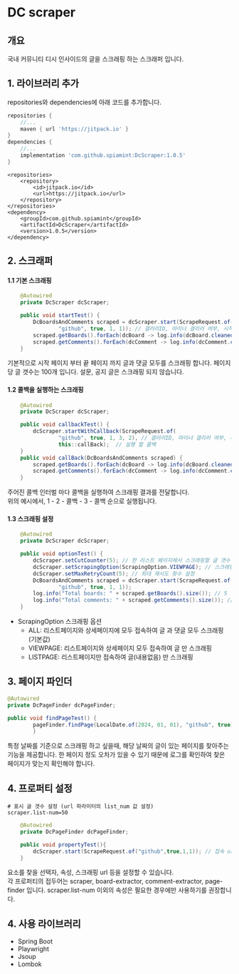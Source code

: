 # DC scraper
## 개요
국내 커뮤니티 디시 인사이드의 글을 스크래핑 하는 스크래퍼 입니다.

## 1. 라이브러리 추가
repositories와 dependencies에 아래 코드를 추가합니다.
```gradle
repositories {
    //...
    maven { url 'https://jitpack.io' } 
}
dependencies {
    //...
    implementation 'com.github.spiamint:DcScraper:1.0.5' 
}
```
```maven
<repositories>
    <repository>
        <id>jitpack.io</id>
        <url>https://jitpack.io</url>
    </repository>
</repositories>
<dependency>
    <groupId>com.github.spiamint</groupId>
    <artifactId>DcScraper</artifactId>
    <version>1.0.5</version>
</dependency>
```

## 2. 스크래퍼
#### 1.1 기본 스크래핑
```java
    @Autowired
    private DcScraper dcScraper;

    public void startTest() {
        DcBoardsAndComments scraped = dcScraper.start(ScrapeRequest.of(
                "github", true, 1, 1)); // 갤러리ID, 마이너 갤리러 여부, 시작페이지, 끝페이지
        scraped.getBoards().forEach(dcBoard -> log.info(dcBoard.cleanedToString())); // 스크래핑 된 글
        scraped.getComments().forEach(dcComment -> log.info(dcComment.cleanedToString())); // 스크래핑 된 댓글
    }
```
기본적으로 시작 페이지 부터 끝 페이지 까지 글과 댓글 모두를 스크래핑 합니다. 페이지 당 글 갯수는 100개 입니다.
설문, 공지 글은 스크래핑 되지 않습니다.

#### 1.2 콜백을 실행하는 스크래핑
```java
    @Autowired
    private DcScraper dcScraper;

    public void callbackTest() {
        dcScraper.startWithCallback(ScrapeRequest.of(
                "github", true, 1, 3, 2), // 갤러리ID, 마이너 갤리러 여부, 시작페이지, 끝페이지, 콜백 인터벌
                this::callBack);  // 실행 할 콜백
    }
    public void callBack(DcBoardsAndComments scraped) {
        scraped.getBoards().forEach(dcBoard -> log.info(dcBoard.cleanedToString())); // 스크래핑 된 글
        scraped.getComments().forEach(dcComment -> log.info(dcComment.cleanedToString())); // 스크래핑 된 댓글
    }
```
주어진 콜백 인터벌 마다 콜백을 실행하여 스크래핑 결과를 전달합니다.  
위의 예시에서, 1 - 2 - 콜백 - 3 - 콜백 순으로 실행됩니다.

#### 1.3 스크래핑 설정
```java
    @Autowired
    private DcScraper dcScraper;

    public void optionTest() {
        dcScraper.setCutCounter(5); // 한 리스트 페이지에서 스크래핑할 글 갯수 제한
        dcScraper.setScrapingOption(ScrapingOption.VIEWPAGE); // 스크래핑 옵션(범위) 설정
        dcScraper.setMaxRetryCount(5); // 최대 재시도 횟수 설정
        DcBoardsAndComments scraped = dcScraper.start(ScrapeRequest.of(
                "github", true, 1, 1));
        log.info("Total boards: " + scraped.getBoards().size()); // 5
        log.info("Total comments: " + scraped.getComments().size()); // 0
    }
```
+ ScrapingOption 스크래핑 옵션
  + ALL: 리스트페이지와 상세페이지에 모두 접속하여 글 과 댓글 모두 스크래핑 (기본값)
  + VIEWPAGE: 리스트페이지와 상세페이지 모두 접속하여 글 만 스크래핑
  + LISTPAGE: 리스트페이지만 접속하여 글(내용없음) 만 스크래핑 

## 3. 페이지 파인더 
```java
@Autowired
private DcPageFinder dcPageFinder;

public void findPageTest() {
        pageFinder.findPage(LocalDate.of(2024, 01, 01), "github", true); // 2024년 1월 1일의 github 마이너 갤러리 페이지를 찾음
        }
```
특정 날짜를 기준으로 스크래핑 하고 싶을때, 해당 날짜의 글이 있는 페이지를 찾아주는 기능을 제공합니다.
한 페이지 정도 오차가 있을 수 있기 때문에 로그를 확인하여 찾은 페이지가 맞는지 확인해야 합니다.

## 4. 프로퍼티 설정
```properties
# 표시 글 갯수 설정 (url 파라미터의 list_num 값 설정)
scraper.list-num=50
```
```java
    @Autowired
    private DcPageFinder dcPageFinder;

    public void propertyTest(){
        dcScraper.start(ScrapeRequest.of("github",true,1,1)); // 접속 url = http://gall.dcinside.com/mgallery/board/lists/?id=github&page=1&list_num=50
    }
```
요소를 찾을 선택자, 속성, 스크래핑 url 등을 설정할 수 있습니다.  
각 프로퍼티의 접두어는 scraper, board-extractor, comment-extractor, page-finder 입니다.
scraper.list-num 이외의 속성은 필요한 경우에만 사용하기를 권장합니다.

## 4. 사용 라이브러리
+ Spring Boot
+ Playwright
+ Jsoup
+ Lombok

